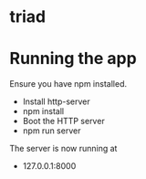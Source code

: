 # triad

# Running the app

Ensure you have npm installed.

* Install http-server
* npm install
* Boot the HTTP server
* npm run server

The server is now running at 
* 127.0.0.1:8000
